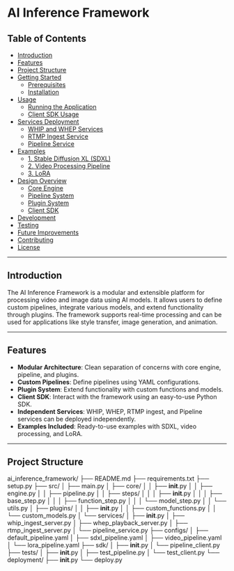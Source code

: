 # AI Inference Framework

## Table of Contents

- [Introduction](#introduction)
- [Features](#features)
- [Project Structure](#project-structure)
- [Getting Started](#getting-started)
  - [Prerequisites](#prerequisites)
  - [Installation](#installation)
- [Usage](#usage)
  - [Running the Application](#running-the-application)
  - [Client SDK Usage](#client-sdk-usage)
- [Services Deployment](#services-deployment)
  - [WHIP and WHEP Services](#whip-and-whep-services)
  - [RTMP Ingest Service](#rtmp-ingest-service)
  - [Pipeline Service](#pipeline-service)
- [Examples](#examples)
  - [1. Stable Diffusion XL (SDXL)](#1-stable-diffusion-xl-sdxl)
  - [2. Video Processing Pipeline](#2-video-processing-pipeline)
  - [3. LoRA](#3-lora)
- [Design Overview](#design-overview)
  - [Core Engine](#core-engine)
  - [Pipeline System](#pipeline-system)
  - [Plugin System](#plugin-system)
  - [Client SDK](#client-sdk)
- [Development](#development)
- [Testing](#testing)
- [Future Improvements](#future-improvements)
- [Contributing](#contributing)
- [License](#license)

---

## Introduction

The AI Inference Framework is a modular and extensible platform for processing video and image data using AI models. It allows users to define custom pipelines, integrate various models, and extend functionality through plugins. The framework supports real-time processing and can be used for applications like style transfer, image generation, and animation.

---

## Features

- **Modular Architecture**: Clean separation of concerns with core engine, pipeline, and plugins.
- **Custom Pipelines**: Define pipelines using YAML configurations.
- **Plugin System**: Extend functionality with custom functions and models.
- **Client SDK**: Interact with the framework using an easy-to-use Python SDK.
- **Independent Services**: WHIP, WHEP, RTMP ingest, and Pipeline services can be deployed independently.
- **Examples Included**: Ready-to-use examples with SDXL, video processing, and LoRA.

---

## Project Structure

ai_inference_framework/
├── README.md
├── requirements.txt
├── setup.py
├── src/
│   ├── main.py
│   ├── core/
│   │   ├── __init__.py
│   │   ├── engine.py
│   │   ├── pipeline.py
│   │   ├── steps/
│   │   │   ├── __init__.py
│   │   │   ├── base_step.py
│   │   │   ├── function_step.py
│   │   │   └── model_step.py
│   │   └── utils.py
│   ├── plugins/
│   │   ├── __init__.py
│   │   ├── custom_functions.py
│   │   └── custom_models.py
│   └── services/
│       ├── __init__.py
│       ├── whip_ingest_server.py
│       ├── whep_playback_server.py
│       ├── rtmp_ingest_server.py
│       └── pipeline_service.py
├── configs/
│   ├── default_pipeline.yaml
│   ├── sdxl_pipeline.yaml
│   ├── video_pipeline.yaml
│   └── lora_pipeline.yaml
├── sdk/
│   ├── __init__.py
│   └── pipeline_client.py
├── tests/
│   ├── __init__.py
│   ├── test_pipeline.py
│   └── test_client.py
└── deployment/
    ├── __init__.py
    └── deploy.py
